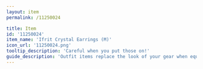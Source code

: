 ```yaml
---
layout: item
permalink: /11250024

title: Item
id: '11250024'
item_name: 'Ifrit Crystal Earrings (M)'
icon_url: '11250024.png'
tooltip_description: 'Careful when you put those on!'
guide_description: 'Outfit items replace the look of your gear when equipped.'
---
```

